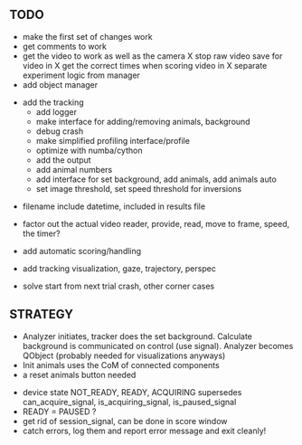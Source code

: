 TODO
----

- make the first set of changes work 
- get comments to work
- get the video to work as well as the camera 
    X stop raw video save for video in
    X get the correct times when scoring video in
X separate experiment logic from manager
- add object manager
+ add the tracking
    + add logger
    + make interface for adding/removing animals, background
    + debug crash
    + make simplified profiling interface/profile
    + optimize with numba/cython
    - add the output 
    - add animal numbers
    + add interface for set background, add animals, add animals auto
    + set image threshold, set speed threshold for inversions
- filename include datetime, included in results file
- factor out the actual video reader, provide, read, move to frame, speed, 
the timer?
- add automatic scoring/handling
- add tracking visualization, gaze, trajectory, perspec

- solve start from next trial crash, other corner cases


STRATEGY
--------

+ Analyzer initiates, tracker does  the set background. Calculate background is communicated on control (use signal). Analyzer becomes QObject
(probably needed for visualizations anyways)
+ Init animals uses the CoM of connected components
+ a reset animals button needed

- device state NOT_READY, READY, ACQUIRING supersedes can_acquire_signal, is_acquiring_signal, is_paused_signal
- READY = PAUSED ?
- get rid of session_signal, can be done in score window
 - catch errors, log them and report error message and exit cleanly!